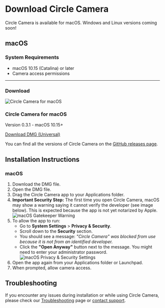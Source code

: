# Download Circle Camera

Circle Camera is available for macOS. Windows and Linux versions coming soon!

## macOS

### System Requirements

- macOS 10.15 (Catalina) or later
- Camera access permissions

---

### Download

<div class="download-container">
  <div class="download-card">
    <img src="/images/app-screenshot.svg" alt="Circle Camera for macOS" class="download-image">
    <h3>Circle Camera for macOS</h3>
    <p>Version 0.3.1 - macOS 10.15+</p>
    <a href="https://github.com/devbyray/circle-camera/releases/download/v0.3.1/Circle.Camera_0.3.1_universal.dmg" class="download-button">Download DMG (Universal)</a>
  </div>
  
</div>
<p>
  You can find all the versions of Circle Camera on the <a href="https://github.com/devbyray/circle-camera/releases" target="_blank">GitHub releases page</a>.
</p>

## Installation Instructions

### macOS

1. Download the DMG file.
2. Open the DMG file.
3. Drag the Circle Camera app to your Applications folder.
4. **Important Security Step:** The first time you open Circle Camera, macOS may show a warning saying it cannot verify the developer (see image below). This is expected because the app is not yet notarized by Apple.
    ![macOS Gatekeeper Warning](/images/gatekeeper-warning.png)
5. To allow the app to run:
    * Go to **System Settings** > **Privacy & Security**.
    * Scroll down to the **Security** section.
    * You should see a message: *"Circle Camera" was blocked from use because it is not from an identified developer.*
    * Click the **"Open Anyway"** button next to the message. You might need to enter your administrator password.
    ![macOS Privacy & Security Settings](/images/gatekeeper-allow.png)
6. Open the app again from your Applications folder or Launchpad.
7. When prompted, allow camera access.

## Troubleshooting

If you encounter any issues during installation or while using Circle Camera, please check our [Troubleshooting](/troubleshooting) page or [contact support](mailto:camera@byrayray.dev).

